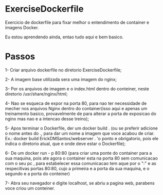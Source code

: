 # ExerciseDockerfile

Exercicio de dockerfile para fixar melhor o 
entendimento de container e imagens Docker.

<p> Eu estou aprendendo ainda, 
entao tudo aqui e bem basico.</p>

# Passos

<p> 1- Criar arquivo dockerfile no diretorio 
 ExerciseDockerfile; </p>
<p> 2- A imagem base utilizada sera
 uma imagem do nginx; </p>
<p> 3- Por os arquivos de imagem e o index.html
dentro do conteiner, neste diretorio /usr/share/nginx/html;</p>
<p> 4- Nao se esqueca de expor na porta 80, para nao
ter necessidade de mecher nos arquivos Nginx dentro do
container(isso aqui e apenas um treinamento basico, 
provavelmente de para alterar a porta de exposicao do 
nginx mas nao e a intencao desse treino);</p>
<p> 5- Apos terminar o Dockerfile, der um docker build .
(ou se preferir adicione o nome antes do ., para dar um
nome a imagem que voce acabou de criar. 
Ex.: docker build ErickDMSantos/webserver . 'o ponto e
obrigatorio, pois ele indica o diretorio atual, que e 
onde deve estar o Dockerfile);</p>
<p> 6- De um docker run - p 80:80 (para criar uma ponte 
do container para a sua maquina, pois ate agora o container
esta na porta 80 sem comunicacao com o seu pc , para 
estabelecer essa comunicacao tem aque por o ":" e as 
respecitivas portas 80:80, cujo a primeira e a porta da 
sua maquina, e o segundo e a porta do conteiner)</p>
<p> </p>
<p> 7- Abra seu navegador e digite localhost, se 
abriu a pagina web, parabens voce criou um conteiner.</p>
